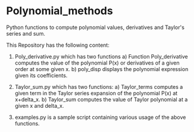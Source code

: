 # Polynomial_methods
Python functions to compute polynomial values, derivatives and Taylor's series and sum.

This Repository has the following content:
1) Poly_derivative.py which has two functions
    a) Function Poly_derivative computes the value of the polynomial P(x) or derivatives of a given order at some given x.
    b) poly_disp displays the polynomial expression given its coefficients.
    
2) Taylor_sum.py which has two functions:
    a) Taylor_terms computes a given term in the Taylor series expansion of the polynomial P(x) at x+delta_x.
    b) Taylor_sum computes the value of Taylor polynomial at a given x and delta_x.
    
3) examples.py is a sample script containing various usage of the above functions.
